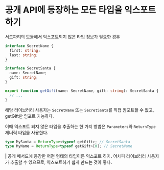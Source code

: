 # 공개 API에 등장하는 모든 타입을 익스포트하기

서드파티의 모듈에서 익스포트되지 않은 타입 정보가 필요한 경우

```ts
interface SecretName {
  first: string;
  last: string;
}

interface SecretSanta {
  name: SecretName;
  gift: string;
}

export function getGift(name: SecretName, gift: string): SecretSanta {
  // ...
}
```

해당 라이브러리 사용자는 `SecretName` 또는 `SecretSanta`를 직접 임포트할 수 없고, getGift만 임포트 가능하다.

이때 익스포트 되지 않은 타입을 추출하는 한 가지 방법은 `Parameters`와 `ReturnType` 제너릭 타입을 사용한다.

```ts
type MySanta = ReturnType<typeof getGift>; // SecretSanta
type MyName = ReturnType<typeof getGift>[0]; // SecretName
```

| 공개 메서드에 등장한 어떤 형태의 타입이든 익스포트 하자. 어차피 라이브러리 사용자가 추출할 수 있으므로, 익스포트하기 쉽게 만드는 것이 좋다.
